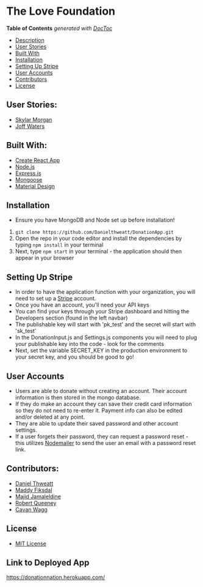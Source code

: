 # The Love Foundation




<!-- START doctoc generated TOC please keep comment here to allow auto update -->
<!-- DON'T EDIT THIS SECTION, INSTEAD RE-RUN doctoc TO UPDATE -->
**Table of Contents**  *generated with [DocToc](https://github.com/thlorenz/doctoc)*

- [Description](#description)
- [User Stories](#user-stories)
- [Built With](#built-with)
- [Installation](#installation)
- [Setting Up Stripe](#setting-up-stripe)
- [User Accounts](#user-accounts)
- [Contributors](#contributors)
- [License](#license)

<!-- END doctoc generated TOC please keep comment here to allow auto update -->

## User Stories:
- [Skylar Morgan](https://app.xtensio.com/9ium2q4l)
- [Joff Waters](https://app.xtensio.com/9ium2q4l)

## Built With:
- [Create React App](https://github.com/facebook/create-react-app)
- [Node.js](https://nodejs.org/en/)
- [Express.js](https://expressjs.com/)
- [Mongoose](http://mongoosejs.com/)
- [Material Design](https://material.io/design/)

## Installation
- Ensure you have MongoDB and Node set up before installation!
1. `git clone https://github.com/Danielthweatt/DonationApp.git` 
2. Open the repo in your code editor and install the dependencies by typing `npm install` in your terminal
3. Next, type `npm start` in your terminal - the application should then appear in your browser

## Setting Up Stripe
- In order to have the application function with your organization, you will need to set up a [Stripe](https://dashboard.stripe.com/register) account.
- Once you have an account, you'll need your API keys
- You can find your keys through your Stripe dashboard and hitting the Developers section (found in the left navbar)
- The publishable key will start with 'pk_test' and the secret will start with 'sk_test'
- In the DonationInput.js and Settings.js components you will need to plug your publishable key into the code - look for the comments
- Next, set the variable SECRET_KEY in the production environment to your secret key, and you should be good to 
go!

## User Accounts
- Users are able to donate without creating an account. Their account information is then stored in the mongo database. 
- If they do make an account they can save their credit card information so they do not need to re-enter it. Payment info can also be edited and/or deleted at any point.
- They are able to update their saved password and other account settings.
- If a user forgets their password, they can request a password reset - this utilizes [Nodemailer](https://nodemailer.com/about/) to send the user an email with a password reset link.

## Contributors:
- [Daniel Thweatt](https://github.com/Danielthweatt)
- [Maddy Fiksdal](https://github.com/m-fiks)
- [Majid Jamaleldine](https://github.com/MajidJ)
- [Robert Queeney](https://github.com/scoslo5512)
- [Cavan Wagg](https://github.com/CavanWagg)

## License

- [MIT License](https://github.com/Danielthweatt/DonationApp/blob/master/LICENSE)

## Link to Deployed App

https://donationnation.herokuapp.com/
